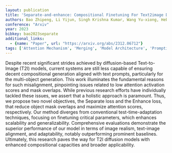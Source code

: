 ```yaml
---
layout: publication
title: 'Separate-and-enhance: Compositional Finetuning For Text2image Diffusion Models'
authors: Bao Zhipeng, Li Yijun, Singh Krishna Kumar, Wang Yu-xiong, Hebert Martial
conference: "Arxiv"
year: 2023
bibkey: bao2023separate
additional_links:
  - {name: "Paper", url: "https://arxiv.org/abs/2312.06712"}
tags: ['Attention Mechanism', 'Merging', 'Model Architecture', 'Prompting', 'Reinforcement Learning']
---
```

Despite recent significant strides achieved by diffusion-based Text-to-Image
(T2I) models, current systems are still less capable of ensuring decent
compositional generation aligned with text prompts, particularly for the
multi-object generation. This work illuminates the fundamental reasons for such
misalignment, pinpointing issues related to low attention activation scores and
mask overlaps. While previous research efforts have individually tackled these
issues, we assert that a holistic approach is paramount. Thus, we propose two
novel objectives, the Separate loss and the Enhance loss, that reduce object
mask overlaps and maximize attention scores, respectively. Our method diverges
from conventional test-time-adaptation techniques, focusing on finetuning
critical parameters, which enhances scalability and generalizability.
Comprehensive evaluations demonstrate the superior performance of our model in
terms of image realism, text-image alignment, and adaptability, notably
outperforming prominent baselines. Ultimately, this research paves the way for
T2I diffusion models with enhanced compositional capacities and broader
applicability.

